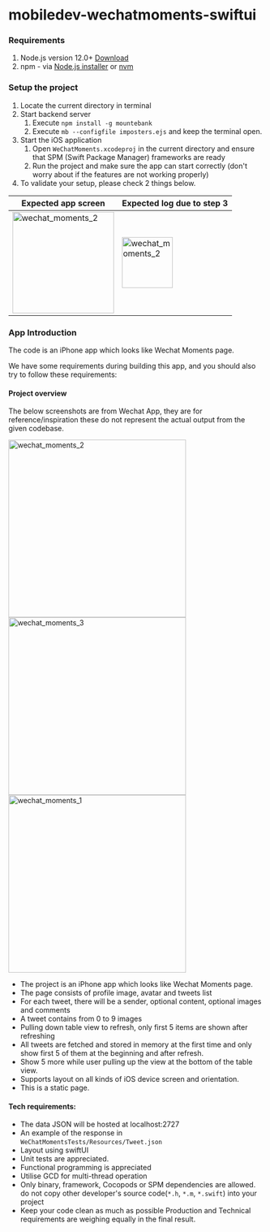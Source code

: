 # mobiledev-wechatmoments-swiftui

### Requirements
1. Node.js version 12.0+ [Download](https://nodejs.org/en/download/)
2. npm - via [Node.js installer](https://nodejs.org/en/download/) or [nvm](https://github.com/nvm-sh/nvm#install--update-script)

### Setup the project
1. Locate the current directory in terminal
2. Start backend server
   1. Execute `npm install -g mountebank`
   2. Execute `mb --configfile imposters.ejs` and keep the terminal open.
3. Start the iOS application
   1. Open `WeChatMoments.xcodeproj` in the current directory and ensure that SPM (Swift Package Manager) frameworks are ready
   2. Run the project and make sure the app can start correctly (don't worry about if the features are not working properly)
4. To validate your setup, please check 2 things below.

| Expected app screen  | Expected log due to step 3 |
| -------- | ------- |
|  <img src="https://github.com/techops-recsys-lateral-hiring/mobiledev-wechatmoments-objectiveC/assets/17498546/46d51f98-f97c-4b5c-9f7b-682b1a906f93" alt="wechat_moments_2" height=200 />|  <img src="https://github.com/techops-recsys-lateral-hiring/mobiledev-wechatmoments-objectiveC/assets/17498546/0ca432b9-f782-43e4-a8e5-b7e133afe380" alt="wechat_moments_2" height=100 />  |








### App Introduction

The code is an iPhone app which looks like Wechat Moments page. 

We have some requirements during building this app, and you should also try to follow these requirements:

#### Project overview

The below screenshots are from Wechat App, they are for reference/inspiration these do not represent the actual output from the given codebase.

<img src="https://user-images.githubusercontent.com/61306682/131655545-cfa011b4-637f-45db-bb26-3bb9c986b94b.png" alt="wechat_moments_2" height=350 /> <img src="https://user-images.githubusercontent.com/61306682/131655537-43e4ab0b-29f0-456d-bf2a-0fcf3de0ba2c.jpg" alt="wechat_moments_3" height=350 /> <img src="https://user-images.githubusercontent.com/61306682/131655555-608f9b7e-5cb7-4059-abbc-f70dfd00fe06.jpg" alt="wechat_moments_1" height=350 />

- The project is an iPhone app which looks like Wechat Moments page. 
- The page consists of profile image, avatar and tweets list
- For each tweet, there will be a sender, optional content, optional images and comments
- A tweet contains from 0 to 9 images
- Pulling down table view to refresh, only first 5 items are shown after refreshing
- All tweets are fetched and stored in memory at the first time and only show first 5 of them at the beginning and after refresh.
- Show 5 more while user pulling up the view at the bottom of the table view.
- Supports layout on all kinds of iOS device screen and orientation.
- This is a static page.

#### Tech requirements:

- The data JSON will be hosted at localhost:2727
- An example of the response in `WeChatMomentsTests/Resources/Tweet.json` 
- Layout using swiftUI
- Unit tests are appreciated.
- Functional programming is appreciated
- Utilise GCD for multi-thread operation
- Only binary, framework, Cocopods or SPM dependencies are allowed. do not copy other developer's source code(`*.h`, `*.m`, `*.swift`) into your project
- Keep your code clean as much as possible Production and Technical requirements are weighing equally in the final result.
